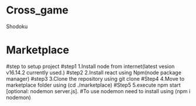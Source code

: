 # Cross_game
Shodoku
# Marketplace

#step to setup project
#step1
1.Install node from internet(latest vesion v16.14.2 currently used.)
#step2
2.Install react using Npm(node package manager)
#step3
3.Clone the repository using git clone <url>
#Step4
4.Move to marketplace folder using (cd ./marketplace)
#Step5
5.execute npm start [optional: nodemon server.js].
#To use nodemon need to install using (npm i nodemon)
  
